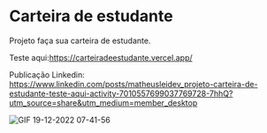 # Carteira de estudante
Projeto faça sua carteira de estudante. 

Teste aqui:https://carteiradeestudante.vercel.app/

Publicação Linkedin: https://www.linkedin.com/posts/matheusleidev_projeto-carteira-de-estudante-teste-aqui-activity-7010557699037769728-7hhQ?utm_source=share&utm_medium=member_desktop


![GIF 19-12-2022 07-41-56](https://user-images.githubusercontent.com/65515537/208408227-330a6493-5aea-45ea-9415-58a91480af59.gif)

